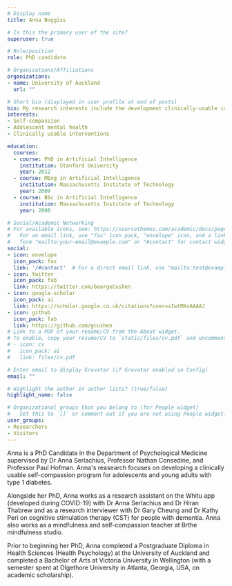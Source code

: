 ```yaml
---
# Display name
title: Anna Boggiss

# Is this the primary user of the site?
superuser: true

# Role/position
role: PhD candidate

# Organizations/Affiliations
organizations:
- name: University of Auckland
  url: ""

# Short bio (displayed in user profile at end of posts)
bio: My research interests include the development clinically-usable interventions; self-compassion; positive psychology; research in diabetes; chronic illness; adolescent mental health
interests:
- Self-compassion
- Adolescent mental health
- Clinically usable interventions

education:
  courses:
  - course: PhD in Artificial Intelligence
    institution: Stanford University
    year: 2012
  - course: MEng in Artificial Intelligence
    institution: Massachusetts Institute of Technology
    year: 2009
  - course: BSc in Artificial Intelligence
    institution: Massachusetts Institute of Technology
    year: 2008

# Social/Academic Networking
# For available icons, see: https://sourcethemes.com/academic/docs/page-builder/#icons
#   For an email link, use "fas" icon pack, "envelope" icon, and a link in the
#   form "mailto:your-email@example.com" or "#contact" for contact widget.
social:
- icon: envelope
  icon_pack: fas
  link: '/#contact'  # For a direct email link, use "mailto:test@example.org".
- icon: twitter
  icon_pack: fab
  link: https://twitter.com/GeorgeCushen
- icon: google-scholar
  icon_pack: ai
  link: https://scholar.google.co.uk/citations?user=sIwtMXoAAAAJ
- icon: github
  icon_pack: fab
  link: https://github.com/gcushen
# Link to a PDF of your resume/CV from the About widget.
# To enable, copy your resume/CV to `static/files/cv.pdf` and uncomment the lines below.
# - icon: cv
#   icon_pack: ai
#   link: files/cv.pdf

# Enter email to display Gravatar (if Gravatar enabled in Config)
email: ""

# Highlight the author in author lists? (true/false)
highlight_name: false

# Organizational groups that you belong to (for People widget)
#   Set this to `[]` or comment out if you are not using People widget.
user_groups:
- Researchers
- Visitors
---
```


Anna is a PhD Candidate in the Department of Psychological Medicine supervised by Dr Anna Serlachius, Professor Nathan Consedine, and Professor Paul Hofman. Anna's reasearch focuses on developing a clinically usable self-compassion program for adolescents and young adults with type 1 diabetes.

Alongside her PhD, Anna works as a research assistant on the Whitu app (developed during COVID-19) with Dr Anna Serlachius and Dr Hiran Thabrew and as a research interviewer with Dr Gary Cheung and Dr Kathy Peri on cognitive stimulation therapy (CST) for people with dementia. Anna also works as a mindfulness and self-compassion teacher at Brthe mindfulness studio.

Prior to beginning her PhD, Anna completed a Postgraduate Diploma in Health Sciences (Health Psychology) at the University of Auckland and completed a Bachelor of Arts at Victoria University in Wellington (with a semester spent at Olgethore University in Atlanta, Georgia, USA, on academic scholarship).
